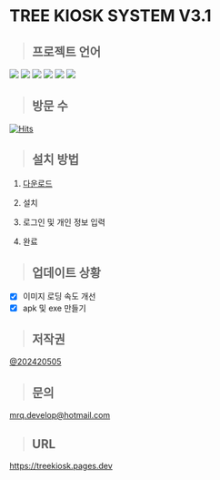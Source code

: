 # TREE KIOSK SYSTEM V3.1

> ## 프로젝트 언어

<img src="https://img.shields.io/badge/html5-E34F26?style=for-the-badge&logo=html5&logoColor=white">
<img src="https://img.shields.io/badge/javascript-F7DF1E?style=for-the-badge&logo=javascript&logoColor=white">
<img src="https://img.shields.io/badge/css-1572B6?style=for-the-badge&logo=css3&logoColor=white">
<img src="https://img.shields.io/badge/Neutralinojs-F89901?style=for-the-badge&logo=neutralinojs&logoColor=white">
<img src="https://img.shields.io/badge/Appwrite-FD366E?style=for-the-badge&logo=appwrite&logoColor=white">
<img src="https://img.shields.io/badge/Githubactions-2088FF?style=for-the-badge&logo=githubactions&logoColor=white">

> ## 방문 수

[![Hits](https://hits.seeyoufarm.com/api/count/incr/badge.svg?url=https%3A%2F%2Fgithub.com%2Ftreeentertainment%2FKIOSK%2Ftree%2Fmain%2FV3&count_bg=%2379C83D&title_bg=%23555555&icon=&icon_color=%23E7E7E7&title=%EB%B0%A9%EB%AC%B8%EC%9E%90+%EC%88%98&edge_flat=false)](https://hits.seeyoufarm.com)

> ## 설치 방법

1. [다운로드](https://github.com/treeentertainment/KIOSK/releases/latest)

2. 설치

3. 로그인 및 개인 정보 입력

4. 완료

> ## 업데이트 상황

 - [x] 이미지 로딩 속도 개선
 - [X] apk 및 exe 만들기

> ## 저작권

[@202420505](https://github.com/202420505)

> ## 문의

[mrq.develop@hotmail.com](mailto:mrq.develop@hotmail.com)

> ## URL

https://treekiosk.pages.dev
